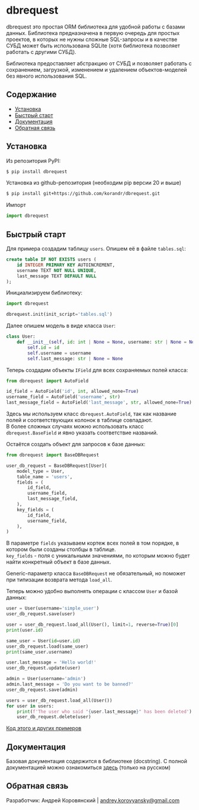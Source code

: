 # dbrequest
dbrequest это простая ORM библиотека для удобной работы с базами данных. Библиотека предназначена в первую очередь для простых проектов, в которых не нужны сложные SQL-запросы и в качестве СУБД может быть использована SQLite (хотя библиотека позволяет работать с другими СУБД). 

Библиотека предоставляет абстракцию от СУБД и позволяет работать с сохранением, загрузкой, изменением и удалением объектов-моделей без явного использования SQL.

## Содержание
- [Установка](#установка)
- [Быстрый старт](#быстрый-старт)
- [Документация](#документация)
- [Обратная связь](#обратная-связь)

## Установка

Из репозитория PyPI:

```bash
$ pip install dbrequest
```

Установка из github-репозитория (необходим pip версии 20 и выше)

```sh
$ pip install git+https://github.com/korandr/dbrequest.git
```

Импорт

```python
import dbrequest
```

## Быстрый старт
Для примера создадим таблицу `users`. Опишем её в файле `tables.sql`:

```sql
create table IF NOT EXISTS users (
    id INTEGER PRIMARY KEY AUTOINCREMENT,
    username TEXT NOT NULL UNIQUE,
    last_message TEXT DEFAULT NULL
);
```

Инициализируем библиотеку:

```python
import dbrequest

dbrequest.init(init_script='tables.sql')
```

Далее опишем модель в виде класса `User`:

```python
class User:
    def __init__(self, id: int | None = None, username: str | None = None) -> None:
        self.id = id
        self.username = username
        self.last_message: str | None = None
```

Теперь создадим объекты `IField` для всех сохраняемых полей класса:

```python
from dbrequest import AutoField

id_field = AutoField('id', int, allowed_none=True)
username_field = AutoField('username', str)
last_message_field = AutoField('last_message', str, allowed_none=True)
```

Здесь мы используем класс `dbrequest.AutoField`, так как название полей и соответствующих колонок в таблице совпадают.   
В более сложных случаях можно использовать класс `dbrequest.BaseField` и явно указать соответствие названий. 

Остаётся создать объект для запросов к базе данных:

```python
from dbrequest import BaseDBRequest

user_db_request = BaseDBRequest[User](
    model_type = User,
    table_name = 'users',
    fields = (
        id_field,
        username_field,
        last_message_field,
    ),
    key_fields = (
        id_field,
        username_field,
    ),
)
```
В параметре `fields` указываем кортеж всех полей в том порядке, в котором были созданы столбцы в таблице.   
`key_fields` - поля с уникальными значениями, по которым можно будет найти конкретный объект в базе данных.  

Generic-параметр класса `BaseDBRequest` не обязательный, но поможет при типизации возврата метода `load_all`.  

Теперь можно удобно выполнять операции с классом `User` и базой данных:

```python
user = User(username='simple_user')
user_db_request.save(user)

user = user_db_request.load_all(User(), limit=1, reverse=True)[0]
print(user.id)

same_user = User(id=user.id)
user_db_request.load(same_user)
print(same_user.username)

user.last_message = 'Hello world!'
user_db_request.update(user)

admin = User(username='admin')
admin.last_message = 'Do you want to be banned?'
user_db_request.save(admin)

users = user_db_request.load_all(User())
for user in users:
    print(f'The user who said "{user.last_message}" has been deleted')
    user_db_request.delete(user)
```

[Код этого и других примеров](https://github.com/korandr/dbrequest/tree/main/examples)

## Документация

Базовая документация содержится в библиотеке (docstring).
С полной документацией можно ознакомиться [здесь](https://github.com/korandr/dbrequest/wiki) (только на русском)

## Обратная связь
Разработчик: Андрей Коровянский | [andrey.korovyansky@gmail.com](mailto:andrey.korovyansky@gmail.com) 
